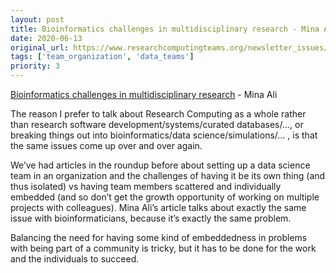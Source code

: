 ```yaml
---
layout: post
title: Bioinformatics challenges in multidisciplinary research - Mina Ali
date: 2020-06-13
original_url: https://www.researchcomputingteams.org/newsletter_issues/0028
tags: ['team_organization', 'data_teams']
priority: 3
---
```


<!-- markdownlint-disable MD033 -->
<!-- markdownlint-disable MD041 -->
<!-- markdownlint-disable MD049 -->

[Bioinformatics challenges in multidisciplinary research](https://thenode.biologists.com/bioinformatics-challenges-in-multidisciplinary-research/discussion/?_scpsug=bookmarked,2157260#_scpsug=bookmarked,2157260) - Mina Ali

The reason I prefer to talk about Research Computing as a whole rather than research software development/systems/curated databases/…, or breaking things out into bioinformatics/data science/simulations/… , is that the same issues come up over and over again.

We’ve had articles in the roundup before about setting up a data science team in an organization and the challenges of having it be its own thing (and thus isolated) vs having team members scattered and individually embedded (and so don’t get the growth opportunity of working on multiple projects with colleagues).   Mina Ali’s article talks about exactly the same issue with bioinformaticians, because it’s exactly the same problem.

Balancing the need for having some kind of embeddedness in problems with being part of a community is tricky, but it has to be done for the work and the individuals to succeed.

